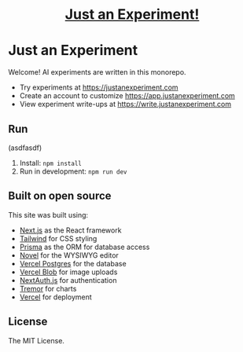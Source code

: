 <a href="https://justanexperiment.com">
  <h1 align="center">Just an Experiment!</h1>
</a>

# Just an Experiment

Welcome! AI experiments are written in this monorepo. 

- Try experiments at https://justanexperiment.com
- Create an account to customize https://app.justanexperiment.com
- View experiment write-ups at https://write.justanexperiment.com

## Run
(asdfasdf)
1. Install: `npm install`
2. Run in development: `npm run dev` 

## Built on open source

This site was built using:

- [Next.js](https://nextjs.org/) as the React framework
- [Tailwind](https://tailwindcss.com/) for CSS styling
- [Prisma](https://prisma.io/) as the ORM for database access
- [Novel](https://novel.sh/) for the WYSIWYG editor
- [Vercel Postgres](https://vercel.com/storage/postgres) for the database
- [Vercel Blob](https://vercel.com/storage/blob) for image uploads
- [NextAuth.js](https://next-auth.js.org/) for authentication
- [Tremor](https://tremor.so/) for charts
- [Vercel](http://vercel.com/) for deployment

## License

The MIT License.
